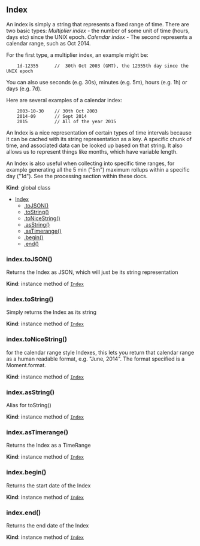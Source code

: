<a name="Index"></a>

## Index
An index is simply a string that represents a fixed range of time. There are two basic types:
*Multiplier index* - the number of some unit of time (hours, days etc) since the UNIX epoch.
*Calendar index* - The second represents a calendar range, such as Oct 2014.

For the first type, a multiplier index, an example might be:

```text
    1d-12355      //  30th Oct 2003 (GMT), the 12355th day since the UNIX epoch
```

You can also use seconds (e.g. 30s), minutes (e.g. 5m), hours (e.g. 1h) or days (e.g. 7d).

Here are several examples of a calendar index:

```text
    2003-10-30    // 30th Oct 2003
    2014-09       // Sept 2014
    2015          // All of the year 2015
```

An Index is a nice representation of certain types of time intervals because it can be cached with its string representation as a key. A specific chunk of time, and associated data can be looked up based on that string. It also allows us to represent things like months, which have variable length.

An Index is also useful when collecting into specific time ranges, for example generating all the 5 min ("5m") maximum rollups within a specific day ("1d"). See the processing section within these docs.

**Kind**: global class  

* [Index](#Index)
    * [.toJSON()](#Index+toJSON)
    * [.toString()](#Index+toString)
    * [.toNiceString()](#Index+toNiceString)
    * [.asString()](#Index+asString)
    * [.asTimerange()](#Index+asTimerange)
    * [.begin()](#Index+begin)
    * [.end()](#Index+end)

<a name="Index+toJSON"></a>

### index.toJSON()
Returns the Index as JSON, which will just be its string
representation

**Kind**: instance method of <code>[Index](#Index)</code>  
<a name="Index+toString"></a>

### index.toString()
Simply returns the Index as its string

**Kind**: instance method of <code>[Index](#Index)</code>  
<a name="Index+toNiceString"></a>

### index.toNiceString()
for the calendar range style Indexes, this lets you return
that calendar range as a human readable format, e.g. "June, 2014".
The format specified is a Moment.format.

**Kind**: instance method of <code>[Index](#Index)</code>  
<a name="Index+asString"></a>

### index.asString()
Alias for toString()

**Kind**: instance method of <code>[Index](#Index)</code>  
<a name="Index+asTimerange"></a>

### index.asTimerange()
Returns the Index as a TimeRange

**Kind**: instance method of <code>[Index](#Index)</code>  
<a name="Index+begin"></a>

### index.begin()
Returns the start date of the Index

**Kind**: instance method of <code>[Index](#Index)</code>  
<a name="Index+end"></a>

### index.end()
Returns the end date of the Index

**Kind**: instance method of <code>[Index](#Index)</code>  
